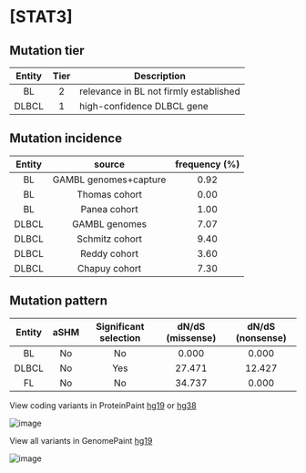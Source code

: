 # [STAT3]

## Mutation tier

|Entity|Tier|Description                           |
|:------:|:----:|--------------------------------------|
|BL    |2   |relevance in BL not firmly established|
|DLBCL |1   |high-confidence DLBCL gene            |
## Mutation incidence

|Entity|source               |frequency (%)|
|:------:|:---------------------:|:-------------:|
|BL    |GAMBL genomes+capture|0.92         |
|BL    |Thomas cohort        |0.00         |
|BL    |Panea cohort         |1.00         |
|DLBCL |GAMBL genomes        |7.07         |
|DLBCL |Schmitz cohort       |9.40         |
|DLBCL |Reddy cohort         |3.60         |
|DLBCL |Chapuy cohort        |7.30         |

## Mutation pattern

|Entity|aSHM|Significant selection|dN/dS (missense)|dN/dS (nonsense)|
|:------:|:----:|:---------------------:|:----------------:|:----------------:|
|BL    |No  |No                   | 0.000          | 0.000          |
|DLBCL |No  |Yes                  |27.471          |12.427          |
|FL    |No  |No                   |34.737          | 0.000          |



View coding variants in ProteinPaint [hg19](https://www.bcgsc.ca/downloads/morinlab/GAMBL/test/genes/STAT3_protein.html)  or [hg38](https://www.bcgsc.ca/downloads/morinlab/GAMBL/test/genes/STAT3_protein_hg38.html)

![image](../../images/proteinpaint/STAT3_NM_139276.svg)

View all variants in GenomePaint [hg19](https://www.bcgsc.ca/downloads/morinlab/GAMBL/test/genes/STAT3.html)

![image](../../images/proteinpaint/STAT3.svg)
